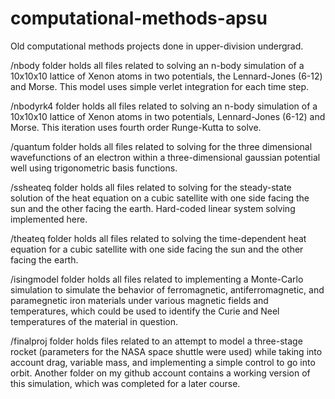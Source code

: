 # computational-methods-apsu
Old computational methods projects done in upper-division undergrad.

/nbody folder holds all files related to solving an n-body simulation of a 10x10x10 lattice of Xenon atoms in two potentials, the Lennard-Jones (6-12) and Morse.  This model uses simple verlet integration for each time step.

/nbodyrk4 folder holds all files related to solving an n-body simulation of a 10x10x10 lattice of Xenon atoms in two potentials, Lennard-Jones (6-12) and Morse. This iteration uses fourth order Runge-Kutta to solve.

/quantum folder holds all files related to solving for the three dimensional wavefunctions of an electron within a three-dimensional gaussian potential well using trigonometric basis functions.

/ssheateq folder holds all files related to solving for the steady-state solution of the heat equation on a cubic satellite with one side facing the sun and the other facing the earth.  Hard-coded linear system solving implemented here.

/theateq folder holds all files related to solving the time-dependent heat equation for a cubic satellite with one side facing the sun and the other facing the earth.

/isingmodel folder holds all files related to implementing a Monte-Carlo simulation to simulate the behavior of ferromagnetic, antiferromagnetic, and paramegnetic iron materials under various magnetic fields and temperatures, which could be used to identify the Curie and Neel temperatures of the material in question.

/finalproj folder holds files related to an attempt to model a three-stage rocket (parameters for the NASA space shuttle were used) while taking into account drag, variable mass, and implementing a simple control to go into orbit.  Another folder on my github account contains a working version of this simulation, which was completed for a later course.

